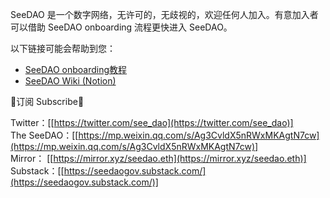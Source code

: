 SeeDAO 是一个数字网络，无许可的，无歧视的，欢迎任何人加入。有意加入者可以借助 SeeDAO onboarding 流程更快进入 SeeDAO。

以下链接可能会帮助到您：

- [SeeDAO onboarding教程](https://deschool.app/origin/series/62f0adc68b90ee1aa913a965/learning?courseId=62f0adc68b90ee1aa913a966)
- [SeeDAO Wiki (Notion)](https://www.notion.so/f57031667089473faa7ea3560d05960c?pvs=21)  
  

📢订阅 Subscribe📢

Twitter：[[https://twitter.com/see_dao](https://twitter.com/see_dao)]  
The SeeDAO：[[https://mp.weixin.qq.com/s/Ag3CvldX5nRWxMKAgtN7cw](https://mp.weixin.qq.com/s/Ag3CvldX5nRWxMKAgtN7cw)]  
Mirror： [[https://mirror.xyz/seedao.eth](https://mirror.xyz/seedao.eth)]  
Substack：[[https://seedaogov.substack.com/](https://seedaogov.substack.com/)]
